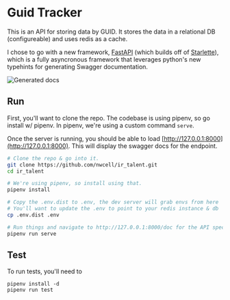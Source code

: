 # Guid Tracker
This is an API for storing data by GUID.  It stores the data in a relational DB (configureable) and uses redis as a cache.

I chose to go with a new framework, [FastAPI](https://fastapi.tiangolo.com) (which builds off of [Starlette](https://www.starlette.io)), which is a fully asyncronous framework that leverages python's new typehints for generating Swagger documentation.

![Generated docs](https://raw.githubusercontent.com/nwcell/ir_talent/master/docs/swagger.png "Logo Title Text 1")

## Run
First, you'll want to clone the repo.  The codebase is using pipenv, so go install w/ pipenv.  In pipenv, we're using a custom command `serve`.

Once the server is running, you should be able to load [http://127.0.0.1:8000](http://127.0.0.1:8000).  This will display the swagger docs for the endpoint.

```bash
# Clone the repo & go into it.
git clone https://github.com/nwcell/ir_talent.git
cd ir_talent

# We're using pipenv, so install using that.
pipenv install

# Copy the .env.dist to .env, the dev server will grab envs from here
# You'll want to update the .env to point to your redis instance & db
cp .env.dist .env

# Run things and navigate to http://127.0.0.1:8000/doc for the API specs.
pipenv run serve
```

## Test
To run tests, you'll need to
```
pipenv install -d
pipenv run test
```
